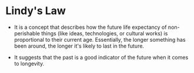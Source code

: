 # Lindy's Law

* It is a concept that describes how the future life expectancy of non-perishable things (like ideas, technologies, or cultural works) is proportional to their current age. Essentially, the longer something has been around, the longer it's likely to last in the future.

* It suggests that the past is a good indicator of the future when it comes to longevity.
